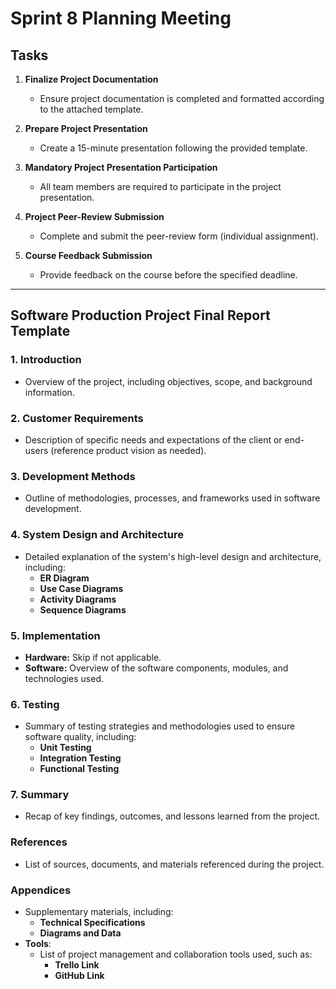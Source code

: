 # Sprint 8 Planning Meeting

## Tasks

1. **Finalize Project Documentation**  
   - Ensure project documentation is completed and formatted according to the attached template.

2. **Prepare Project Presentation**  
   - Create a 15-minute presentation following the provided template.

3. **Mandatory Project Presentation Participation**  
   - All team members are required to participate in the project presentation.

4. **Project Peer-Review Submission**  
   - Complete and submit the peer-review form (individual assignment).

5. **Course Feedback Submission**  
   - Provide feedback on the course before the specified deadline.

---

## Software Production Project Final Report Template

### 1. Introduction
   - Overview of the project, including objectives, scope, and background information.

### 2. Customer Requirements
   - Description of specific needs and expectations of the client or end-users (reference product vision as needed).

### 3. Development Methods
   - Outline of methodologies, processes, and frameworks used in software development.

### 4. System Design and Architecture
   - Detailed explanation of the system's high-level design and architecture, including:
     - **ER Diagram**
     - **Use Case Diagrams**
     - **Activity Diagrams**
     - **Sequence Diagrams**

### 5. Implementation
   - **Hardware:** Skip if not applicable.
   - **Software:** Overview of the software components, modules, and technologies used.

### 6. Testing
   - Summary of testing strategies and methodologies used to ensure software quality, including:
     - **Unit Testing**
     - **Integration Testing**
     - **Functional Testing**

### 7. Summary
   - Recap of key findings, outcomes, and lessons learned from the project.

### References
   - List of sources, documents, and materials referenced during the project.

### Appendices
   - Supplementary materials, including:
     - **Technical Specifications**  
     - **Diagrams and Data**
   - **Tools**:
     - List of project management and collaboration tools used, such as:
       - **Trello Link**
       - **GitHub Link**

